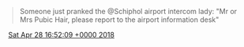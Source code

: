 > Someone just pranked the @Schiphol airport intercom lady: "Mr or Mrs Pubic Hair, please report to the airport information desk"

<img src="../../media/tweet.ico" width="12" /> [Sat Apr 28 16:52:09 +0000 2018](https://twitter.com/DromerDenker/status/990272466462396416)